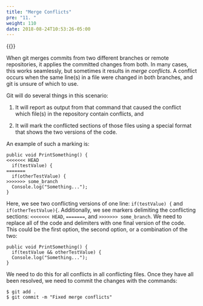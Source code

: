 ```yaml
---
title: "Merge Conflicts"
pre: "11. "
weight: 110
date: 2018-08-24T10:53:26-05:00
---
```


{{<youtube UNfv8hdywEs>}}

When git merges commits from two different branches or remote repositories, it applies the committed changes from both.  In many cases, this works seamlessly, but sometimes it results in _merge conflicts_.  A conflict occurs when the same line(s) in a file were changed in both branches, and git is unsure of which to use.

Git will do several things in this scenario:

1. It will report as output from that command that caused the conflict which file(s) in the repository contain conflicts, and

2. It will mark the conflicted sections of those files using a special format that shows the two versions of the code.

An example of such a marking is:

```
public void PrintSomething() {  
<<<<<<< HEAD
  if(testValue) {
=======
  if(otherTestValue) {
>>>>>>> some_branch
  Console.log("Something...");
}
```

Here, we see two conflicting versions of one line: `if(testValue) {` and `if(otherTestValue){`. Additionally, we see markers delimiting the conflicting sections: `<<<<<<< HEAD`, `=======`, and `>>>>>>> some_branch`.  We need to replace all of the code and delimiters with one final version of the code.  This could be the first option, the second option, or a combination of the two:

```
public void PrintSomething() {  
  if(testValue && otherTestValue) {
  Console.log("Something...");
}
```

We need to do this for all conflicts in all conflicting files.  Once they have all been resolved, we need to commit the changes with the commands:

```
$ git add .
$ git commit -m "Fixed merge conflicts"
```